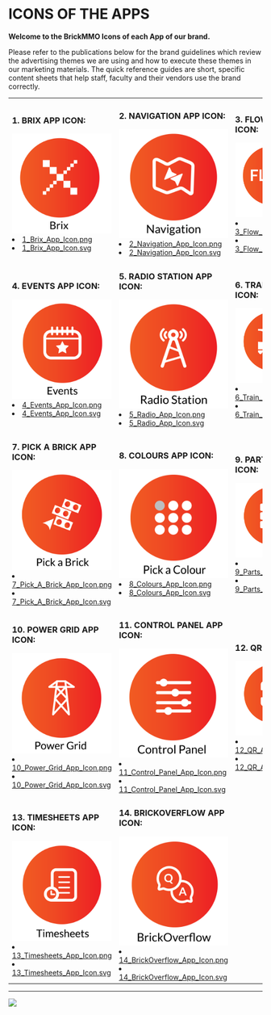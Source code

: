 # ICONS OF THE APPS
<style>@import url("//readme.codeadam.ca/readme.css");</style>

**Welcome to the BrickMMO Icons of each App of our brand.**

Please refer to the publications below for the brand guidelines which review the advertising themes we are using and how to execute these themes in our marketing materials. The quick reference guides are short, specific content sheets that help staff, faculty and their vendors use the brand correctly.

<table>
<tr>
<td width="33.3%">

<h3>1. BRIX APP ICON:</h3>



<img src="icons/png/1_Brix_App_Icon.png">

<li><a href="icons/png/1_Brix_App_Icon.png" download>1_Brix_App_Icon.png</a></li>
<li><a href="icons/svg/1_Brix_App_Icon.svg" download>1_Brix_App_Icon.svg</a></li>
</td>

<td width="33.3%">

<h3>2. NAVIGATION APP ICON:</h3>

 

<img src="icons/png/2_Navigation_App_Icon.png">

<li><a href="icons/png/2_Navigation_App_Icon.png" download>2_Navigation_App_Icon.png</a></li>
<li><a href="icons/svg/2_Navigation_App_Icon.svg" download>2_Navigation_App_Icon.svg</a></li>

</td>

<td width="33.3%">

<h3>3. FLOW APP ICON:</h3>



<img src="icons/png/3_Flow_App_Icon.png">

<li><a href="icons/png/3_Flow_App_Icon.png" download>3_Flow_App_Icon.png</a></li>
<li><a href="icons/svg/3_Flow_App_Icon.svg" download>3_Flow_App_Icon.svg</a></li>

</tr>

</td>
<tr>
<td width="33.3%">

<h3>4. EVENTS APP ICON:</h3>



<img src="icons/png/4_Events_App_Icon.png">

<li><a href="icons/png/4_Events_App_Icon.png" download>4_Events_App_Icon.png</a></li>
<li><a href="icons/svg/4_Events_App_Icon.svg" download>4_Events_App_Icon.svg</a></li>

</td>

<td width="33.3%">

<h3>5. RADIO STATION APP ICON:</h3>



<img src="icons/png/5_Radio_App_Icon.png">

<li><a href="icons/png/5_Radio_App_Icon.png" download>5_Radio_App_Icon.png</a></li>
<li><a href="icons/svg/5_Radio_App_Icon.svg" download>5_Radio_App_Icon.svg</a></li>

</td>

<td width="33.3%">

<h3>6. TRAIN APP ICON:</h3>



<img src="icons/png/6_Train_App_Icon.png">

<li><a href="icons/png/6_Train_App_Icon.png" download>6_Train_App_Icon.png</a></li>
<li><a href="icons/svg/6_Train_App_Icon.svg" download>6_Train_App_Icon.svg</a></li>

</td>

<tr>

<td width="33.3%">

<h3>7. PICK A BRICK APP ICON:</h3>



<img src="icons/png/7_Pick_A_Brick_App_Icon.png">

<li><a href="icons/png/7_Pick_A_Brick_App_Icon.png" download>7_Pick_A_Brick_App_Icon.png</a></li>
<li><a href="icons/svg/7_Pick_A_Brick_App_Icon.svg" download>7_Pick_A_Brick_App_Icon.svg</a></li>

</td>

<td width="33.3%">

<h3>8. COLOURS APP ICON:</h3>



<img src="icons/png/8_Colours_App_Icon.png">

<li><a href="icons/png/8_Colours_App_Icon.png" download>8_Colours_App_Icon.png</a></li>
<li><a href="icons/svg/8_Colours_App_Icon.svg" download>8_Colours_App_Icon.svg</a></li>

</td>

<td width="33.3%">

<h3>9. PARTS APP ICON:</h3>



<img src="icons/png/9_Parts_App_Icon.png">

<li><a href="icons/png/9_Parts_App_Icon.png" download>9_Parts_App_Icon.png</a></li>
<li><a href="icons/svg/9_Parts_App_Icon.svg" download>9_Parts_App_Icon.svg</a></li>

</td>

<tr>

<td width="33.3%">

<h3>10. POWER GRID APP ICON:</h3>



<img src="icons/png/10_Power_Grid_App_Icon.png">

<li><a href="icons/png/0_Power_Grid_App_Icon.png" download>10_Power_Grid_App_Icon.png</a></li>
<li><a href="icons/svg/10_Power_Grid_App_Icon.svg" download>10_Power_Grid_App_Icon.svg</a></li>

</td>

<td width="33.3%">

<h3>11. CONTROL PANEL APP ICON:</h3>



<img src="icons/png/11_Control_Panel_App_Icon.png">

<li><a href="icons/png/11_Control_Panel_App_Icon.png" download>11_Control_Panel_App_Icon.png</a></li>
<li><a href="icons/svg/11_Control_Panel_App_Icon.svg" download>11_Control_Panel_App_Icon.svg</a></li>

</td>

<td width="33.3%">

<h3>12. QR APP ICON:</h3>



<img src="icons/png/12_QR_App_Icon.png">

<li><a href="icons/png/12_QR_App_Icon.png" download>12_QR_App_Icon.png</a></li>
<li><a href="icons/svg/12_QR_App_Icon.svg" download>12_QR_App_Icon.svg</a></li>

<tr>

<td width="33.3%">

<h3>13. TIMESHEETS APP ICON:</h3>



<img src="icons/png/13_Timesheets_App_Icon.png">

<li><a href="icons/png/13_Timesheets_App_Icon.png" download>13_Timesheets_App_Icon.png</a></li>
<li><a href="icons/svg/13_Timesheets_App_Icon.svgg" download>13_Timesheets_App_Icon.svg</a></li>

</td>

<td width="33.3%">

<h3>14. BRICKOVERFLOW APP ICON:</h3>



<img src="icons/png/14_BrickOverflow_App_Icon.png">

<li><a href="icons/png/14_BrickOverflow_App_Icon.png" download>14_BrickOverflow_App_Icon.png</a></li>
<li><a href="icons/svg/14_BrickOverflow_App_Icon.svg" download>14_BrickOverflow_App_Icon.svg</a></li>

</td>


</td>

</tr>
</table>

---

<a href="https://brickmmo.com">
<img src="https://brickmmo.com/images/brickmmo-logo-horizontal.jpg" width="100">
</a>

